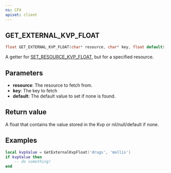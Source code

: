 ```yaml
---
ns: CFX
apiset: client
---
```

## GET_EXTERNAL_KVP_FLOAT

```c
float GET_EXTERNAL_KVP_FLOAT(char* resource, char* key, float default);
```

A getter for [SET_RESOURCE_KVP_FLOAT](#_0x9ADD2938), but for a specified resource.

## Parameters
* **resource**: The resource to fetch from.
* **key**: The key to fetch
* **default**: The default value to set if none is found.

## Return value
A float that contains the value stored in the Kvp or nil/null/default if none.

## Examples

```lua
local kvpValue = GetExternalKvpFloat('drugs', 'mollis') 
if kvpValue then
	-- do something!
end
```